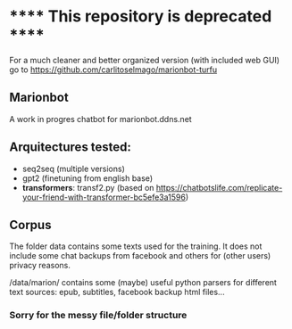 # **** This repository is deprecated ****
For a much cleaner and better organized version (with included web GUI) go to https://github.com/carlitoselmago/marionbot-turfu





## Marionbot

A work in progres chatbot for marionbot.ddns.net

## Arquitectures tested:

+ seq2seq (multiple versions)
+ gpt2 (finetuning from english base)
+ **transformers**: transf2.py (based on https://chatbotslife.com/replicate-your-friend-with-transformer-bc5efe3a1596)

## Corpus

The folder data contains some texts used for the training. It does not include some chat backups from facebook and others for (other users) privacy reasons.

/data/marion/ contains some (maybe) useful python parsers for different text sources: epub, subtitles, facebook backup html files...

### Sorry for the messy file/folder structure
